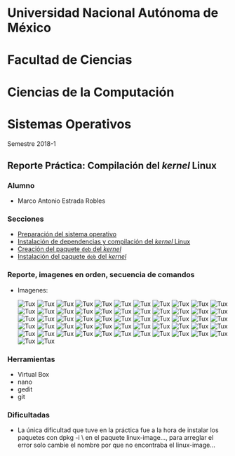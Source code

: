 # Universidad Nacional Autónoma de México
# Facultad de Ciencias
# Ciencias de la Computación
# Sistemas Operativos

Semestre 2018-1

## Reporte Práctica: Compilación del *kernel* Linux

### Alumno

+ Marco Antonio Estrada Robles

### Secciones

+ [Preparación del sistema operativo](apt.md)
+ [Instalación de dependencias y compilación del *kernel* Linux](kernel.md)
+ [Creación del paquete `deb` del  *kernel*](deb.md)
+ [Instalación del paquete `deb` del  *kernel*](install.md)

### Reporte, imagenes en orden, secuencia de comandos
+ Imagenes: 

  ![Tux](https://github.com/ChampionSean/CompilacionKernel/blob/master/img/Captura%20de%20pantalla%20(25).png)
![Tux](https://github.com/ChampionSean/CompilacionKernel/blob/master/img/Captura%20de%20pantalla%20(26).png)
![Tux](https://github.com/ChampionSean/CompilacionKernel/blob/master/img/Captura%20de%20pantalla%20(27).png)
![Tux](https://github.com/ChampionSean/CompilacionKernel/blob/master/img/Captura%20de%20pantalla%20(28).png)
![Tux](https://github.com/ChampionSean/CompilacionKernel/blob/master/img/Captura%20de%20pantalla%20(29).png)
![Tux](https://github.com/ChampionSean/CompilacionKernel/blob/master/img/Captura%20de%20pantalla%20(30).png)
![Tux](https://github.com/ChampionSean/CompilacionKernel/blob/master/img/Captura%20de%20pantalla%20(31).png)
![Tux](https://github.com/ChampionSean/CompilacionKernel/blob/master/img/Captura%20de%20pantalla%20(32).png)
![Tux](https://github.com/ChampionSean/CompilacionKernel/blob/master/img/Captura%20de%20pantalla%20(33).png)
![Tux](https://github.com/ChampionSean/CompilacionKernel/blob/master/img/Captura%20de%20pantalla%20(34).png)
![Tux](https://github.com/ChampionSean/CompilacionKernel/blob/master/img/Captura%20de%20pantalla%20(35).png)
![Tux](https://github.com/ChampionSean/CompilacionKernel/blob/master/img/Captura%20de%20pantalla%20(36).png)
![Tux](https://github.com/ChampionSean/CompilacionKernel/blob/master/img/Captura%20de%20pantalla%20(37).png)
![Tux](https://github.com/ChampionSean/CompilacionKernel/blob/master/img/Captura%20de%20pantalla%20(38).png)
![Tux](https://github.com/ChampionSean/CompilacionKernel/blob/master/img/Captura%20de%20pantalla%20(39).png)
![Tux](https://github.com/ChampionSean/CompilacionKernel/blob/master/img/Captura%20de%20pantalla%20(40).png)
![Tux](https://github.com/ChampionSean/CompilacionKernel/blob/master/img/Captura%20de%20pantalla%20(41).png)
![Tux](https://github.com/ChampionSean/CompilacionKernel/blob/master/img/Captura%20de%20pantalla%20(42).png)
![Tux](https://github.com/ChampionSean/CompilacionKernel/blob/master/img/Captura%20de%20pantalla%20(43).png)
![Tux](https://github.com/ChampionSean/CompilacionKernel/blob/master/img/Captura%20de%20pantalla%20(44).png)
![Tux](https://github.com/ChampionSean/CompilacionKernel/blob/master/img/Captura%20de%20pantalla%20(45).png)
![Tux](https://github.com/ChampionSean/CompilacionKernel/blob/master/img/Captura%20de%20pantalla%20(46).png)
![Tux](https://github.com/ChampionSean/CompilacionKernel/blob/master/img/Captura%20de%20pantalla%20(47).png)
![Tux](https://github.com/ChampionSean/CompilacionKernel/blob/master/img/Captura%20de%20pantalla%20(48).png)
![Tux](https://github.com/ChampionSean/CompilacionKernel/blob/master/img/Captura%20de%20pantalla%20(49).png)
![Tux](https://github.com/ChampionSean/CompilacionKernel/blob/master/img/Captura%20de%20pantalla%20(50).png)
![Tux](https://github.com/ChampionSean/CompilacionKernel/blob/master/img/Captura%20de%20pantalla%20(51).png)
![Tux](https://github.com/ChampionSean/CompilacionKernel/blob/master/img/Captura%20de%20pantalla%20(52).png)
![Tux](https://github.com/ChampionSean/CompilacionKernel/blob/master/img/Captura%20de%20pantalla%20(53).png)
![Tux](https://github.com/ChampionSean/CompilacionKernel/blob/master/img/Captura%20de%20pantalla%20(54).png)
![Tux](https://github.com/ChampionSean/CompilacionKernel/blob/master/img/Captura%20de%20pantalla%20(55).png)
![Tux](https://github.com/ChampionSean/CompilacionKernel/blob/master/img/Captura%20de%20pantalla%20(56).png)
![Tux](https://github.com/ChampionSean/CompilacionKernel/blob/master/img/Captura%20de%20pantalla%20(57).png)
![Tux](https://github.com/ChampionSean/CompilacionKernel/blob/master/img/Captura%20de%20pantalla%20(58).png)
![Tux](https://github.com/ChampionSean/CompilacionKernel/blob/master/img/Captura%20de%20pantalla%20(59).png)
![Tux](https://github.com/ChampionSean/CompilacionKernel/blob/master/img/Captura%20de%20pantalla%20(60).png)
![Tux](https://github.com/ChampionSean/CompilacionKernel/blob/master/img/Captura%20de%20pantalla%20(61).png)
![Tux](https://github.com/ChampionSean/CompilacionKernel/blob/master/img/Captura%20de%20pantalla%20(62).png)
![Tux](https://github.com/ChampionSean/CompilacionKernel/blob/master/img/Captura%20de%20pantalla%20(63).png)
![Tux](https://github.com/ChampionSean/CompilacionKernel/blob/master/img/Captura%20de%20pantalla%20(64).png)
![Tux](https://github.com/ChampionSean/CompilacionKernel/blob/master/img/Captura%20de%20pantalla%20(65).png)
![Tux](https://github.com/ChampionSean/CompilacionKernel/blob/master/img/Captura%20de%20pantalla%20(66).png)
![Tux](https://github.com/ChampionSean/CompilacionKernel/blob/master/img/Captura%20de%20pantalla%20(67).png)
![Tux](https://github.com/ChampionSean/CompilacionKernel/blob/master/img/Captura%20de%20pantalla%20(68).png)
![Tux](https://github.com/ChampionSean/CompilacionKernel/blob/master/img/Captura%20de%20pantalla%20(69).png)
![Tux](https://github.com/ChampionSean/CompilacionKernel/blob/master/img/Captura%20de%20pantalla%20(70).png)
![Tux](https://github.com/ChampionSean/CompilacionKernel/blob/master/img/Captura%20de%20pantalla%20(71).png)
![Tux](https://github.com/ChampionSean/CompilacionKernel/blob/master/img/Captura%20de%20pantalla%20(72).png)
![Tux](https://github.com/ChampionSean/CompilacionKernel/blob/master/img/Captura%20de%20pantalla%20(73).png)
![Tux](https://github.com/ChampionSean/CompilacionKernel/blob/master/img/Captura%20de%20pantalla%20(74).png)
![Tux](https://github.com/ChampionSean/CompilacionKernel/blob/master/img/Captura%20de%20pantalla%20(75).png)
![Tux](https://github.com/ChampionSean/CompilacionKernel/blob/master/img/Captura%20de%20pantalla%20(76).png)
![Tux](https://github.com/ChampionSean/CompilacionKernel/blob/master/img/Captura%20de%20pantalla%20(77).png)
![Tux](https://github.com/ChampionSean/CompilacionKernel/blob/master/img/Captura%20de%20pantalla%20(78).png)
![Tux](https://github.com/ChampionSean/CompilacionKernel/blob/master/img/Captura%20de%20pantalla%20(79).png)
![Tux](https://github.com/ChampionSean/CompilacionKernel/blob/master/img/Captura%20de%20pantalla%20(80).png)
![Tux](https://github.com/ChampionSean/CompilacionKernel/blob/master/img/Captura%20de%20pantalla%20(81).png)
### Herramientas
+ Virtual Box
+ nano
+ gedit
+ git

### Dificultadas
+ La única dificultad que tuve en la práctica fue a la hora de instalar los paquetes con dpkg -i \ en el paquete linux-image..., para arreglar el error solo cambie el nombre por que no encontraba el linux-image...
